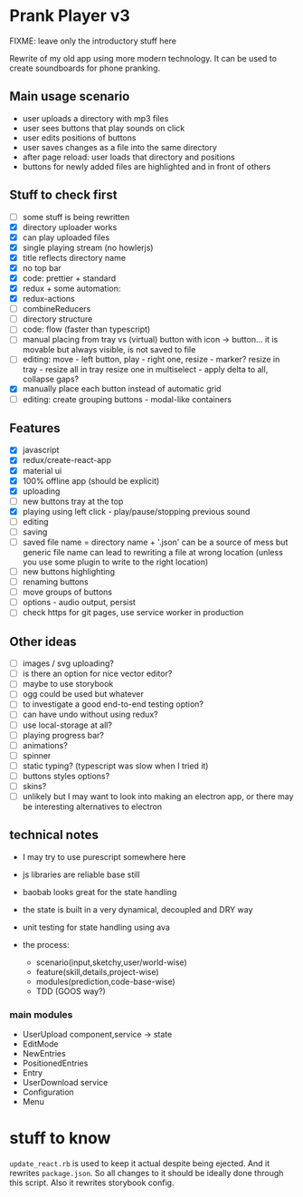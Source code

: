 # Prank Player v3


FIXME: leave only the introductory stuff here


Rewrite of my old app using more modern technology.
It can be used to create soundboards for phone pranking.

## Main usage scenario

- user uploads a directory with mp3 files
- user sees buttons that play sounds on click
- user edits positions of buttons
- user saves changes as a file into the same directory
- after page reload: user loads that directory and positions
- buttons for newly added files are highlighted and in front of others

## Stuff to check first

- [ ] some stuff is being rewritten
- [x] directory uploader works
- [x] can play uploaded files
- [x] single playing stream (no howlerjs)
- [x] title reflects directory name
- [x] no top bar
- [x] code: prettier + standard
- [x] redux + some automation:
- [x] redux-actions
- [ ] combineReducers
- [ ] directory structure
- [ ] code: flow (faster than typescript)
- [ ] manual placing from tray vs (virtual) button with icon -> button...
      it is movable but always visible, is not saved to file
- [ ] editing: move - left button, play - right one, resize - marker?
      resize in tray - resize all in tray
      resize one in multiselect - apply delta to all, collapse gaps?
- [x] manually place each button instead of automatic grid
- [ ] editing: create grouping buttons - modal-like containers

## Features

- [x] javascript
- [x] redux/create-react-app
- [x] material ui
- [x] 100% offline app (should be explicit)
- [x] uploading
- [ ] new buttons tray at the top
- [x] playing using left click - play/pause/stopping previous sound
- [ ] editing
- [ ] saving
- [ ] saved file name = directory name + '.json'
      can be a source of mess but generic file name can lead to
      rewriting a file at wrong location
      (unless you use some plugin to write to the right location)
- [ ] new buttons highlighting
- [ ] renaming buttons
- [ ] move groups of buttons
- [ ] options - audio output, persist
- [ ] check https for git pages, use service worker in production

## Other ideas

- [ ] images / svg uploading?
- [ ] is there an option for nice vector editor?
- [ ] maybe to use storybook
- [ ] ogg could be used but whatever
- [ ] to investigate a good end-to-end testing option?
- [ ] can have undo without using redux?
- [ ] use local-storage at all?
- [ ] playing progress bar?
- [ ] animations?
- [ ] spinner
- [ ] static typing? (typescript was slow when I tried it)
- [ ] buttons styles options?
- [ ] skins?
- [ ] unlikely but I may want to look into making an electron app,
      or there may be interesting alternatives to electron

## technical notes

- I may try to use purescript somewhere here
- js libraries are reliable base still

- baobab looks great for the state handling
- the state is built in a very dynamical, decoupled and DRY way
- unit testing for state handling using ava

- the process:
  - scenario(input,sketchy,user/world-wise)
  - feature(skill,details,project-wise)
  - modules(prediction,code-base-wise)
  - TDD (GOOS way?)

### main modules

- UserUpload component,service -> state
- EditMode
- NewEntries
- PositionedEntries
- Entry
- UserDownload service
- Configuration
- Menu

# stuff to know

`update_react.rb` is used to keep it actual despite being ejected.
And it rewrites `package.json`.
So all changes to it should be ideally done through this script.
Also it rewrites storybook config.
